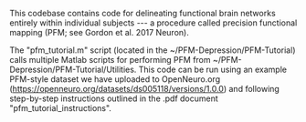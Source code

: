 This codebase contains code for delineating functional brain networks entirely within individual subjects --- a procedure called precision functional mapping (PFM; see Gordon et al. 2017 Neuron). 

The "pfm_tutorial.m" script (located in the ~/PFM-Depression/PFM-Tutorial) calls multiple Matlab scripts for performing PFM from ~/PFM-Depression/PFM-Tutorial/Utilities. This code can be run using an example PFM-style dataset we have uploaded to OpenNeuro.org (https://openneuro.org/datasets/ds005118/versions/1.0.0) and following step-by-step instructions outlined in the .pdf document "pfm_tutorial_instructions".






